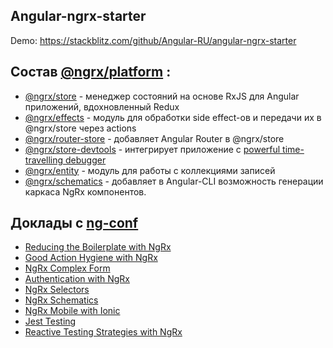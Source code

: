 ## Angular-ngrx-starter

Demo: https://stackblitz.com/github/Angular-RU/angular-ngrx-starter

## Состав [@ngrx/platform](https://github.com/ngrx/platform) :

* [@ngrx/store](https://github.com/ngrx/platform/tree/master/docs/store/README.md) - менеджер состояний на основе RxJS для Angular приложений, вдохновленный Redux
* [@ngrx/effects](https://github.com/ngrx/platform/tree/master/docs/effects/README.md) - модуль для обработки side effect-ов и передачи их в @ngrx/store через actions
* [@ngrx/router-store](https://github.com/ngrx/platform/tree/master/docs/router-store/README.md) - добавляет Angular Router в @ngrx/store
* [@ngrx/store-devtools](https://github.com/ngrx/platform/tree/master/docs/store-devtools/README.md) - интегрирует приложение с 
  [powerful time-travelling debugger](https://chrome.google.com/webstore/detail/redux-devtools/lmhkpmbekcpmknklioeibfkpmmfibljd?hl=en)
* [@ngrx/entity](https://github.com/ngrx/platform/tree/master/docs/entity/README.md) - модуль для работы с коллекциями записей
* [@ngrx/schematics](https://github.com/ngrx/platform/tree/master/docs/schematics/README.md) - добавляет в Angular-CLI возможность генерации каркаса NgRx компонентов.

## Доклады с [ng-conf](http://ng-conf.org/)

* [Reducing the Boilerplate with NgRx](https://www.youtube.com/watch?time_continue=2084&v=t3jx0EC-Y3c)
* [Good Action Hygiene with NgRx](https://www.youtube.com/watch?time_continue=1&v=JmnsEvoy-gY)
* [NgRx Complex Form](https://www.youtube.com/watch?time_continue=1093&v=kPkTXdToYV0)
* [Authentication with NgRx](https://www.youtube.com/watch?v=46IRQgNtCGw)
* [NgRx Selectors](https://www.youtube.com/watch?v=Y4McLi9scfc)
* [NgRx Schematics](https://www.youtube.com/watch?time_continue=1&v=q3UcqG72Zl4)
* [NgRx Mobile with Ionic](https://www.youtube.com/watch?v=KgUuiI_HVII)
* [Jest Testing](https://www.youtube.com/watch?v=d91uDEmbBUs)
* [Reactive Testing Strategies with NgRx](https://www.youtube.com/watch?time_continue=2520&v=MTZprd9tI6c)

